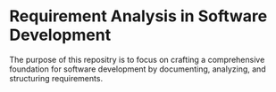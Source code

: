# Requirement Analysis in Software Development

The purpose of this repositry is to focus on crafting a comprehensive foundation for software development by documenting, analyzing, and structuring requirements.
